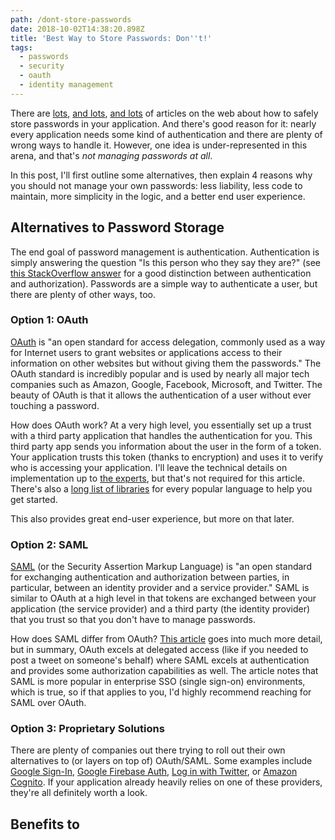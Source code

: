 ```yaml
---
path: /dont-store-passwords
date: 2018-10-02T14:38:20.898Z
title: 'Best Way to Store Passwords: Don''t!'
tags:
  - passwords
  - security
  - oauth
  - identity management
---
```

There are [lots](https://www.owasp.org/index.php/Password_Storage_Cheat_Sheet), [and lots](https://blog.conviso.com.br/worst-and-best-practices-for-secure-password-storage/), [and lots](https://nakedsecurity.sophos.com/2013/11/20/serious-security-how-to-store-your-users-passwords-safely/) of articles on the web about how to safely store passwords in your application. And there's good reason for it: nearly every application needs some kind of authentication and there are plenty of wrong ways to handle it. However, one idea is under-represented in this arena, and that's *not managing passwords at all*. 

In this post, I'll first outline some alternatives, then explain 4 reasons why you should not manage your own passwords: less liability, less code to maintain, more simplicity in the logic, and a better end user experience. 

## Alternatives to Password Storage

The end goal of password management is authentication. Authentication is simply answering the question "Is this person who they say they are?" (see [this StackOverflow answer](https://stackoverflow.com/a/6556548/3251199) for a good distinction between authentication and authorization). Passwords are a simple way to authenticate a user, but there are plenty of other ways, too. 

### Option 1: OAuth

[OAuth](https://en.wikipedia.org/wiki/OAuth) is "an open standard for access delegation, commonly used as a way for Internet users to grant websites or applications access to their information on other websites but without giving them the passwords." The OAuth standard is incredibly popular and is used by nearly all major tech companies such as Amazon, Google, Facebook, Microsoft, and Twitter. The beauty of OAuth is that it allows the authentication of a user without ever touching a password. 

How does OAuth work? At a very high level, you essentially set up a trust with a third party application that handles the authentication for you. This third party app sends you information about the user in the form of a token. Your application trusts this token (thanks to encryption) and uses it to verify who is accessing your application. I'll leave the technical details on implementation up to [the experts](https://developers.google.com/actions/identity/oauth2), but that's not required for this article. There's also a [long list of libraries](https://oauth.net/code/) for every popular language to help you get started. 

This also provides great end-user experience, but more on that later. 

### Option 2: SAML

[SAML](https://en.wikipedia.org/wiki/Security_Assertion_Markup_Language) (or the Security Assertion Markup Language) is "an open standard for exchanging authentication and authorization between parties, in particular, between an identity provider and a service provider." SAML is similar to OAuth at a high level in that tokens are exchanged between your application (the service provider) and a third party (the identity provider) that you trust so that you don't have to manage passwords. 

How does SAML differ from OAuth? [This article](https://www.ubisecure.com/uncategorized/difference-between-saml-and-oauth/) goes into much more detail, but in summary, OAuth excels at delegated access (like if you needed to post a tweet on someone's behalf) where SAML excels at authentication and provides some authorization capabilities as well. The article notes that SAML is more popular in enterprise SSO (single sign-on) environments, which is true, so if that applies to you, I'd highly recommend reaching for SAML over OAuth. 

### Option 3: Proprietary Solutions

There are plenty of companies out there trying to roll out their own alternatives to (or layers on top of) OAuth/SAML. Some examples include [Google Sign-In](https://developers.google.com/identity/sign-in/web/sign-in#before_you_begin), [Google Firebase Auth](https://firebase.google.com/docs/auth/), [Log in with Twitter](https://developer.twitter.com/en/docs/twitter-for-websites/log-in-with-twitter/guides/browser-sign-in-flow), or [Amazon Cognito](https://aws.amazon.com/cognito/). If your application already heavily relies on one of these providers, they're all definitely worth a look. 

## Benefits to 
